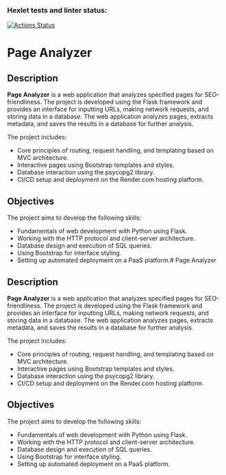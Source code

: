 ### Hexlet tests and linter status:
[![Actions Status](https://github.com/danlo12/python-project-83/actions/workflows/hexlet-check.yml/badge.svg)](https://github.com/danlo12/python-project-83/actions)

 # Page Analyzer

## Description

**Page Analyzer** is a web application that analyzes specified pages for SEO-friendliness. The project is developed using the Flask framework and provides an interface for inputting URLs, making network requests, and storing data in a database. The web application analyzes pages, extracts metadata, and saves the results in a database for further analysis.

The project includes:
- Core principles of routing, request handling, and templating based on MVC architecture.
- Interactive pages using Bootstrap templates and styles.
- Database interaction using the psycopg2 library.
- CI/CD setup and deployment on the Render.com hosting platform.

## Objectives

The project aims to develop the following skills:
- Fundamentals of web development with Python using Flask.
- Working with the HTTP protocol and client-server architecture.
- Database design and execution of SQL queries.
- Using Bootstrap for interface styling.
- Setting up automated deployment on a PaaS platform.# Page Analyzer

## Description

**Page Analyzer** is a web application that analyzes specified pages for SEO-friendliness. The project is developed using the Flask framework and provides an interface for inputting URLs, making network requests, and storing data in a database. The web application analyzes pages, extracts metadata, and saves the results in a database for further analysis.

The project includes:
- Core principles of routing, request handling, and templating based on MVC architecture.
- Interactive pages using Bootstrap templates and styles.
- Database interaction using the psycopg2 library.
- CI/CD setup and deployment on the Render.com hosting platform.

## Objectives

The project aims to develop the following skills:
- Fundamentals of web development with Python using Flask.
- Working with the HTTP protocol and client-server architecture.
- Database design and execution of SQL queries.
- Using Bootstrap for interface styling.
- Setting up automated deployment on a PaaS platform.